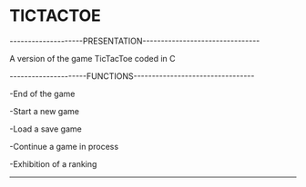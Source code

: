 # TICTACTOE

--------------------PRESENTATION--------------------------------

A version of the game TicTacToe coded in C


---------------------FUNCTIONS---------------------------------

-End of the game

-Start a new game

-Load a save game

-Continue a game in process

-Exhibition of a ranking

---------------------------------------------------------------
